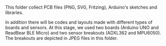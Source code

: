 This folder collect PCB files (PNG, SVG, Fritzing), Arduino's sketches and libraries.

In addition there will be codes and layouts made with different types of boards and sensors. At this stage, we used two boards (Arduino UNO and ReadBear BLE Micro) and two sensor breakouts (ADXL362 and MPU6050). The breakouts are depicted in JPEG files in this folder.